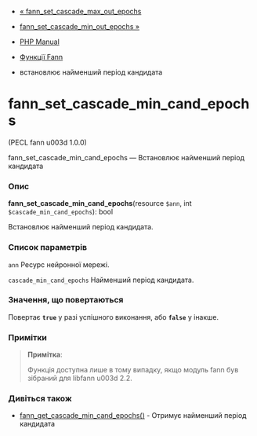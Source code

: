 - [«
fann_set_cascade_max_out_epochs](function.fann-set-cascade-max-out-epochs.md)
- [fann_set_cascade_min_out_epochs
»](function.fann-set-cascade-min-out-epochs.md)

- [PHP Manual](index.md)
- [Функції Fann](ref.fann.md)
- встановлює найменший період кандидата

# fann_set_cascade_min_cand_epochs

(PECL fann u003d 1.0.0)

fann_set_cascade_min_cand_epochs — Встановлює найменший період
кандидата

### Опис

**fann_set_cascade_min_cand_epochs**(resource `$ann`, int
`$cascade_min_cand_epochs`): bool

Встановлює найменший період кандидата.

### Список параметрів

`ann`
Ресурс нейронної мережі.

`cascade_min_cand_epochs`
Найменший період кандидата.

### Значення, що повертаються

Повертає **`true`** у разі успішного виконання, або **`false`** у
інакше.

### Примітки

> **Примітка**:
>
> Функція доступна лише в тому випадку, якщо модуль fann був зібраний для
> libfann u003d 2.2.

### Дивіться також

- [fann_get_cascade_min_cand_epochs()](function.fann-get-cascade-min-cand-epochs.md) -
Отримує найменший період кандидата
